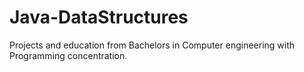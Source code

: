 # Java-DataStructures
Projects and education from Bachelors in Computer engineering with Programming concentration.
